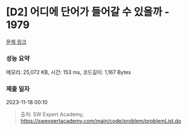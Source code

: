 # [D2] 어디에 단어가 들어갈 수 있을까 - 1979 

[문제 링크](https://swexpertacademy.com/main/code/problem/problemDetail.do?contestProbId=AV5PuPq6AaQDFAUq) 

### 성능 요약

메모리: 25,072 KB, 시간: 153 ms, 코드길이: 1,167 Bytes

### 제출 일자

2023-11-18 00:10



> 출처: SW Expert Academy, https://swexpertacademy.com/main/code/problem/problemList.do